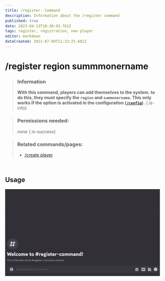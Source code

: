 ```yaml
---
title: /register- Command
description: Information about the /register command
published: true
date: 2023-04-13T18:30:43.761Z
tags: register, registration, new player
editor: markdown
dateCreated: 2021-07-09T11:33:25.681Z
---
```


# /register region summmonername

>### Information
>**With this command, players can add themselves to the system. to do this, they must specify the `region` and `summonername`. This only works if the option is activated in the configuration ([`/config`](https://wiki.zoe-discord-bot.ch/en/commands/important/config)).**
>{.is-info}

>### Permissions needed:
>*none*
>{.is-success}

>### Related commands/pages:
>-   [/create player](/en/commands/create/player/)

<br>

## Usage

![](/new_register.gif)
